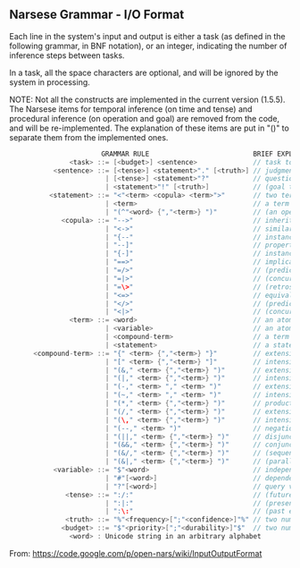 Narsese Grammar - I/O Format
----------------------------

Each line in the system's input and output is either a task (as defined in the following grammar, in BNF notation), or an integer, indicating the number of inference steps between tasks.

In a task, all the space characters are optional, and will be ignored by the system in processing.

NOTE: Not all the constructs are implemented in the current version (1.5.5). The Narsese items for temporal inference (on time and tense) and procedural inference (on operation and goal) are removed from the code, and will be re-implemented. The explanation of these items are put in "()" to separate them from the implemented ones.

```java
                       GRAMMAR RULE                          BRIEF EXPLANATION
               <task> ::= [<budget>] <sentence>              // task to be processed
           <sentence> ::= [<tense>] <statement>"." [<truth>] // judgment to be remembered
                        | [<tense>] <statement>"?"           // question to be answered
                        | <statement>"!" [<truth>]           // (goal to be realized)
          <statement> ::= "<"<term> <copula> <term>">"       // two terms related to each other
                        | <term>                             // a term can name a statement
                        | "(^"<word> {","<term>} ")"         // (an operation to be executed)                         
             <copula> ::= "-->"                              // inheritance
                        | "<->"                              // similarity
                        | "{--"                              // instance
                        | "--]"                              // property
                        | "{-]"                              // instance-property
                        | "==>"                              // implication
                        | "=/>"                              // (predictive implication)
                        | "=|>"                              // (concurrent implication)
                        | "=\>"                              // (retrospective implication)
                        | "<=>"                              // equivalence
                        | "</>"                              // (predictive equivalence)
                        | "<|>"                              // (concurrent equivalence)
               <term> ::= <word>                             // an atomic constant term
                        | <variable>                         // an atomic variable term
                        | <compound-term>                    // a term with internal structure
                        | <statement>                        // a statement can serve as a term
      <compound-term> ::= "{" <term> {","<term>} "}"         // extensional set
                        | "[" <term> {","<term>} "]"         // intensional set
                        | "(&," <term> {","<term>} ")"       // extensional intersection
                        | "(|," <term> {","<term>} ")"       // intensional intersection
                        | "(-," <term> "," <term> ")"        // extensional difference
                        | "(~," <term> "," <term> ")"        // intensional difference
                        | "(*," <term> {","<term>} ")"       // product
                        | "(/," <term> {","<term>} ")"       // extensional image
                        | "(\," <term> {","<term>} ")"       // intensional image
                        | "(--," <term> ")"                  // negation
                        | "(||," <term> {","<term>} ")"      // disjunction
                        | "(&&," <term> {","<term>} ")"      // conjunction
                        | "(&/," <term> {","<term>} ")"      // (sequential events)
                        | "(&|," <term> {","<term>} ")"      // (parallel events)
           <variable> ::= "$"<word>                          // independent variable
                        | "#"[<word>]                        // dependent variable
                        | "?"[<word>]                        // query variable in question
              <tense> ::= ":/:"                              // (future event)
                        | ":|:"                              // (present event)
                        | ":\:"                              // (past event)
              <truth> ::= "%"<frequency>[";"<confidence>]"%" // two numbers in [0,1]x(0,1)
             <budget> ::= "$"<priority>[";"<durability>]"$"  // two numbers in [0,1]x(0,1)
               <word> : Unicode string in an arbitrary alphabet
```

From: https://code.google.com/p/open-nars/wiki/InputOutputFormat
